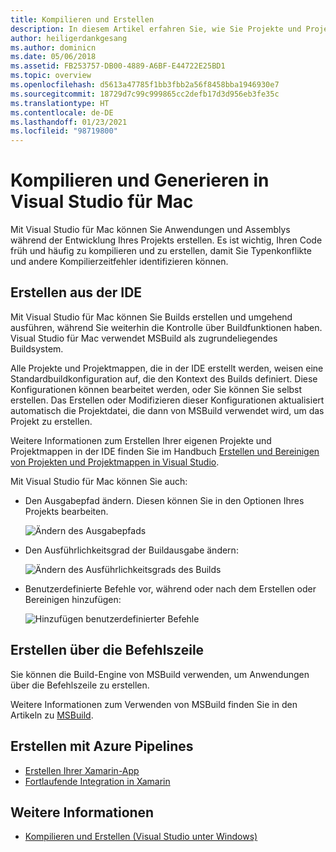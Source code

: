 ```yaml
---
title: Kompilieren und Erstellen
description: In diesem Artikel erfahren Sie, wie Sie Projekte und Projektmappen in Visual Studio für Mac kompilieren und erstellen können.
author: heiligerdankgesang
ms.author: dominicn
ms.date: 05/06/2018
ms.assetid: FB253757-DB00-4889-A6BF-E44722E25BD1
ms.topic: overview
ms.openlocfilehash: d5613a47785f1bb3fbb2a56f8458bba1946930e7
ms.sourcegitcommit: 18729d7c99c999865cc2defb17d3d956eb3fe35c
ms.translationtype: HT
ms.contentlocale: de-DE
ms.lasthandoff: 01/23/2021
ms.locfileid: "98719800"
---
```

# <a name="compiling-and-building-in-visual-studio-for-mac"></a>Kompilieren und Generieren in Visual Studio für Mac

Mit Visual Studio für Mac können Sie Anwendungen und Assemblys während der Entwicklung Ihres Projekts erstellen. Es ist wichtig, Ihren Code früh und häufig zu kompilieren und zu erstellen, damit Sie Typenkonflikte und andere Kompilierzeitfehler identifizieren können.

## <a name="building-from-the-ide"></a>Erstellen aus der IDE

Mit Visual Studio für Mac können Sie Builds erstellen und umgehend ausführen, während Sie weiterhin die Kontrolle über Buildfunktionen haben. Visual Studio für Mac verwendet MSBuild als zugrundeliegendes Buildsystem.

Alle Projekte und Projektmappen, die in der IDE erstellt werden, weisen eine Standardbuildkonfiguration auf, die den Kontext des Builds definiert. Diese Konfigurationen können bearbeitet werden, oder Sie können Sie selbst erstellen. Das Erstellen oder Modifizieren dieser Konfigurationen aktualisiert automatisch die Projektdatei, die dann von MSBuild verwendet wird, um das Projekt zu erstellen.

Weitere Informationen zum Erstellen Ihrer eigenen Projekte und Projektmappen in der IDE finden Sie im Handbuch [Erstellen und Bereinigen von Projekten und Projektmappen in Visual Studio](building-and-cleaning-projects-and-solutions.md).

Mit Visual Studio für Mac können Sie auch:

* Den Ausgabepfad ändern. Diesen können Sie in den Optionen Ihres Projekts bearbeiten.

    ![Ändern des Ausgabepfads](media/compiling-and-building-image4.png)

* Den Ausführlichkeitsgrad der Buildausgabe ändern:

    ![Ändern des Ausführlichkeitsgrads des Builds](media/compiling-and-building-image5.png)

* Benutzerdefinierte Befehle vor, während oder nach dem Erstellen oder Bereinigen hinzufügen:

    ![Hinzufügen benutzerdefinierter Befehle](media/compiling-and-building-image6.png)

## <a name="building-from-command-line"></a>Erstellen über die Befehlszeile

Sie können die Build-Engine von MSBuild verwenden, um Anwendungen über die Befehlszeile zu erstellen.

Weitere Informationen zum Verwenden von MSBuild finden Sie in den Artikeln zu [MSBuild](/visualstudio/msbuild/msbuild).

## <a name="building-from-azure-pipelines"></a>Erstellen mit Azure Pipelines

* [Erstellen Ihrer Xamarin-App](/vsts/pipelines/apps/mobile/xamarin?view=vsts&preserve-view=true&tabs=vsts)
* [Fortlaufende Integration in Xamarin](https://developer.xamarin.com/guides/cross-platform/ci/)

## <a name="see-also"></a>Weitere Informationen

- [Kompilieren und Erstellen (Visual Studio unter Windows)](/visualstudio/ide/compiling-and-building-in-visual-studio)